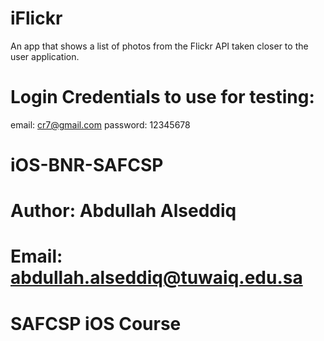 # iFlickr
An app that shows a list of photos from the Flickr API taken closer to the user application.
# Login Credentials to use for testing:
email: cr7@gmail.com
password: 12345678

# iOS-BNR-SAFCSP
# Author: Abdullah Alseddiq
# Email: abdullah.alseddiq@tuwaiq.edu.sa
# SAFCSP iOS Course
